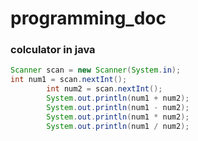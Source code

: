 # programming_doc
### colculator in java
```java
Scanner scan = new Scanner(System.in);
int num1 = scan.nextInt();
        int num2 = scan.nextInt();
        System.out.println(num1 + num2);
        System.out.println(num1 - num2);
        System.out.println(num1 * num2);
        System.out.println(num1 / num2);

```

